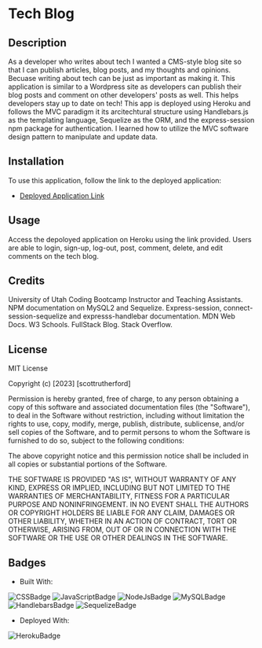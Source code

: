# Tech Blog

## Description

As a developer who writes about tech I wanted a CMS-style blog site so that I can publish articles, blog posts, and my thoughts and opinions. Becuase writing about tech can be just as important as making it. This application is similar to a Wordpress site as developers can publish their blog posts and comment on other developers' posts as well. This helps developers stay up to date on tech! This app is deployed using Heroku and follows the MVC paradigm it its arcitechtural structure using Handlebars.js as the templating language, Sequelize as the ORM, and the express-session npm package for authentication. I learned how to utilize the MVC software design pattern to manipulate and update data. 

## Installation

To use this application, follow the link to the deployed application:

-  [Deployed Application Link](https://nameless-meadow-42320-01f69d306749.herokuapp.com/)

## Usage

Access the depoloyed application on Heroku using the link provided. Users are able to login, sign-up, log-out, post, comment, delete, and edit comments on the tech blog. 

## Credits

University of Utah Coding Bootcamp Instructor and Teaching Assistants. NPM documentation on MySQL2 and Sequelize. Express-session, connect-session-sequelize and expresss-handlebar documentation. MDN Web Docs. W3 Schools. FullStack Blog. Stack Overflow.

## License

MIT License

Copyright (c) [2023] [scottrutherford]

Permission is hereby granted, free of charge, to any person obtaining a copy
of this software and associated documentation files (the "Software"), to deal
in the Software without restriction, including without limitation the rights
to use, copy, modify, merge, publish, distribute, sublicense, and/or sell
copies of the Software, and to permit persons to whom the Software is
furnished to do so, subject to the following conditions:

The above copyright notice and this permission notice shall be included in all
copies or substantial portions of the Software.

THE SOFTWARE IS PROVIDED "AS IS", WITHOUT WARRANTY OF ANY KIND, EXPRESS OR
IMPLIED, INCLUDING BUT NOT LIMITED TO THE WARRANTIES OF MERCHANTABILITY,
FITNESS FOR A PARTICULAR PURPOSE AND NONINFRINGEMENT. IN NO EVENT SHALL THE
AUTHORS OR COPYRIGHT HOLDERS BE LIABLE FOR ANY CLAIM, DAMAGES OR OTHER
LIABILITY, WHETHER IN AN ACTION OF CONTRACT, TORT OR OTHERWISE, ARISING FROM,
OUT OF OR IN CONNECTION WITH THE SOFTWARE OR THE USE OR OTHER DEALINGS IN THE
SOFTWARE.

## Badges

-  Built With:

![CSSBadge](https://img.shields.io/badge/CSS-239120?&style=for-the-badge&logo=css3&logoColor=white)
![JavaScriptBadge](https://img.shields.io/badge/JavaScript-F7DF1E?style=for-the-badge&logo=javascript&logoColor=black)
![NodeJsBadge](https://img.shields.io/badge/Node.js-43853D?style=for-the-badge&logo=node.js&logoColor=white)
![MySQLBadge](https://img.shields.io/badge/MySQL-00000F?style=for-the-badge&logo=mysql&logoColor=white)
![HandlebarsBadge](https://img.shields.io/badge/Handlebars.js-000?logo=handlebarsdotjs&logoColor=fff&style=for-the-badge)
![SequelizeBadge](https://img.shields.io/badge/sequelize-323330?style=for-the-badge&logo=sequelize&logoColor=blue)

- Deployed With:

![HerokuBadge](https://img.shields.io/badge/Heroku-430098?style=for-the-badge&logo=heroku&logoColor=white)